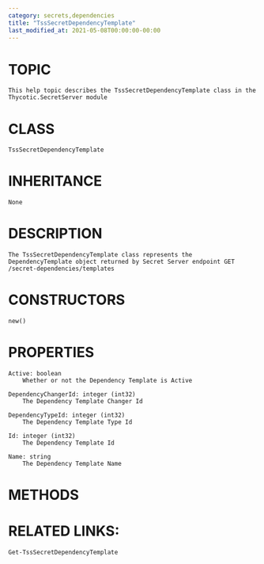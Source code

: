 ```yaml
---
category: secrets,dependencies
title: "TssSecretDependencyTemplate"
last_modified_at: 2021-05-08T00:00:00-00:00
---
```


# TOPIC
    This help topic describes the TssSecretDependencyTemplate class in the Thycotic.SecretServer module

# CLASS
    TssSecretDependencyTemplate

# INHERITANCE
    None

# DESCRIPTION
    The TssSecretDependencyTemplate class represents the DependencyTemplate object returned by Secret Server endpoint GET /secret-dependencies/templates

# CONSTRUCTORS
    new()

# PROPERTIES
    Active: boolean
        Whether or not the Dependency Template is Active

    DependencyChangerId: integer (int32)
        The Dependency Template Changer Id

    DependencyTypeId: integer (int32)
        The Dependency Template Type Id

    Id: integer (int32)
        The Dependency Template Id

    Name: string
        The Dependency Template Name

# METHODS

# RELATED LINKS:
    Get-TssSecretDependencyTemplate